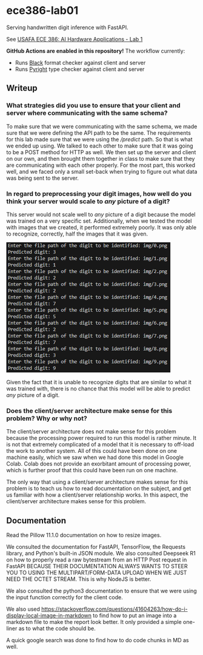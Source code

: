# ece386-lab01

Serving handwritten digit inference with FastAPI.

See [USAFA ECE 386: AI Hardware Applications - Lab 1](https://usafa-ece.github.io/ece386-book/b1-prediction/lab-digits-api.html)

**GitHub Actions are enabled in this repository!** The workflow currently:

- Runs [Black](https://black.readthedocs.io/en/stable/index.html) format checker against client and server
- Runs [Pyright](https://microsoft.github.io/pyright/#/) type checker against client and server

## Writeup

### What strategies did you use to ensure that your client and server where communicating with the same schema?

To make sure that we were communicating with the same schema, we made sure that we were defining the API path to be the same. The requirements for this lab made sure that we were using the */predict* path. So that is what we ended up using. We talked to each other to make sure that it was going to be a POST method for HTTP as well. We then set up the server and client on our own, and then brought them together in class to make sure that they are communicating with each other properly. For the most part, this worked well, and we faced only a small set-back when trying to figure out what data was being sent to the server. 

### In regard to preprocessing your digit images, how well do you think your server would scale to *any* picture of a digit?

This server would not scale well to *any* picture of a digit because the model was trained on a very specific set. Additionally, when we tested the model with images that we created, it performed extremely poorly. It was only able to recognize, correctly, half the images that it was given. 

![alt text](testResults.png "Test Results")

Given the fact that it is unable to recognize digits that are similar to what it was trained with, there is no chance that this model will be able to predict *any* picture of a digit. 

### Does the client/server architecture make sense for this problem? Why or why not?

The client/server architecture does not make sense for this problem because the processing power required to run this model is rather minute. It is not that extremely complicated of a model that it is necessary to off-load the work to another system. All of this could have been done on one machine easily, which we saw when we had done this model in Google Colab. Colab does not provide an exorbitant amount of processing power, which is further proof that this could have been run on one machine. 

The only way that using a client/server architecture makes sense for this problem is to teach us how to read documentation on the subject, and get us familiar with how a client/server relationship works. In this aspect, the client/server architecture makes sense for this problem.

## Documentation

Read the Pillow 11.1.0 documentation on how to resize images.

We consulted the documentation for FastAPI, TensorFlow, the Requests library, and Python's built-in JSON module. We also consulted Deepseek R1 on how to properly read a raw bytestream from an HTTP Post request in FastAPI BECAUSE THEIR DOCUMENTATION ALWAYS WANTS TO STEER YOU TO USING THE MULTIPART/FORM-DATA UPLOAD WHEN WE JUST NEED THE OCTET STREAM. This is why NodeJS is better.

We also consulted the python3 documentation to ensure that we were using the input function correctly for the client code.

We also used https://stackoverflow.com/questions/41604263/how-do-i-display-local-image-in-markdown to find how to put an image into a markdown file to make the report look better. It only provided a simple one-liner as to what the code should be. 

A quick google search was done to find how to do code chunks in MD as well. 
